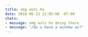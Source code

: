 ```yaml
---
title: omg wuts he
date: 2016-06-23 22:05:00 -07:00
chats:
- message: omg wuts he doing there
- message: "/do u have a window ac?"
---
```


